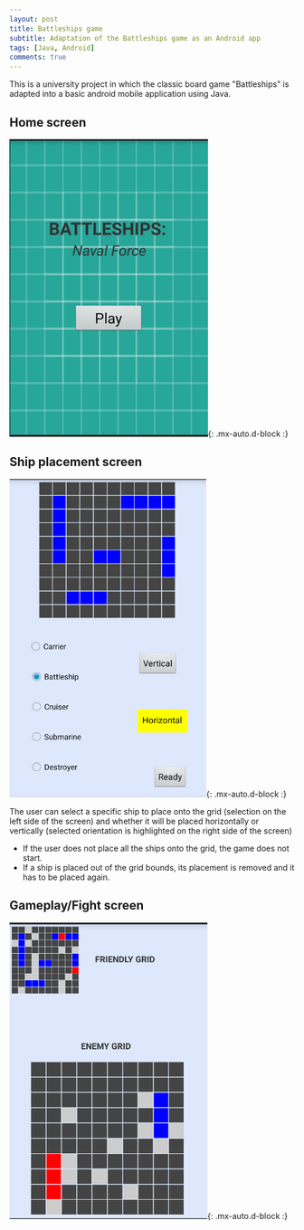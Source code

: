 ```yaml
---
layout: post
title: Battleships game
subtitle: Adaptation of the Battleships game as an Android app
tags: [Java, Android]
comments: true
---
```


This is a university project in which the classic board game "Battleships" is adapted into a basic android mobile application using Java.

## Home screen

![image](/assets/img/home-screen.PNG){: .mx-auto.d-block :}

## Ship placement screen

![image](/assets/img/place-fleet.PNG){: .mx-auto.d-block :}

The user can select a specific ship to place onto the grid (selection on the left side of the screen) and whether it will be placed horizontally or vertically (selected orientation is highlighted on the right side of the screen)  
* If the user does not place all the ships onto the grid, the game does not start.
* If a ship is placed out of the grid bounds, its placement is removed and it has to be placed again.


## Gameplay/Fight screen

![image](/assets/img/fight-screen.PNG){: .mx-auto.d-block :}

